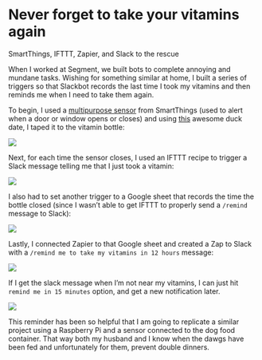 # Never forget to take your vitamins again
SmartThings, IFTTT, Zapier, and Slack to the rescue

When I worked at Segment, we built bots to complete annoying and mundane tasks. Wishing for something similar at home, I built a series of triggers so that Slackbot records the last time I took my vitamins and then reminds me when I need to take them again.

To begin, I used a [multipurpose sensor](https://shop.smartthings.com/#!/products/samsung-smartthings-multipurpose-sensor) from SmartThings (used to alert when a door or window opens or closes) and using [this](https://smile.amazon.com/Duck-282116-Printed-Inches-Single/dp/B00CJGF6EI/ref=sr_1_1?ie=UTF8&qid=1474492591&sr=8-1&keywords=duck+tape+owl)  awesome duck date, I taped it to the vitamin bottle:

![](https://cldup.com/BSgh11Oowo.png)

Next, for each time the sensor closes, I used an IFTTT recipe to trigger a Slack message telling me that I just took a vitamin:

![](https://cldup.com/MYzYmI2Fg2.png)

I also had to set another trigger to a Google sheet that records the time the bottle closed (since I wasn’t able to get IFTTT to properly send a `/remind` message to Slack):

![](https://cldup.com/1BVZAatq_m.png)

Lastly, I connected Zapier to that Google sheet and created a Zap to Slack with a `/remind me to take my vitamins in 12 hours` message:

![](https://cldup.com/UW2pYYnmzn.png)

If I get the slack message when I’m not near my vitamins, I can just hit `remind me in 15 minutes` option, and get a new notification later.  

![](https://cldup.com/siwQI7CEIT.png)

This reminder has been so helpful that I am going to replicate a similar project using a Raspberry Pi and a sensor connected to the dog food container. That way both my husband and I know when the dawgs have been fed and unfortunately for them, prevent double dinners.

